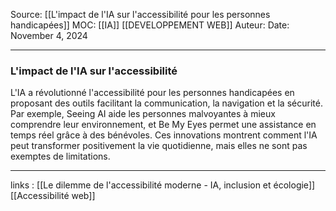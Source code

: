 Source: [[L'impact de l'IA sur l'accessibilité pour les personnes handicapées]]
MOC: [[IA]] [[DEVELOPPEMENT WEB]]
Auteur:
Date: November 4, 2024

---

### L'impact de l'IA sur l'accessibilité
  L'IA a révolutionné l'accessibilité pour les personnes handicapées en proposant des outils facilitant la communication, la navigation et la sécurité. Par exemple, Seeing AI aide les personnes malvoyantes à mieux comprendre leur environnement, et Be My Eyes permet une assistance en temps réel grâce à des bénévoles. Ces innovations montrent comment l'IA peut transformer positivement la vie quotidienne, mais elles ne sont pas exemptes de limitations.

---
links : [[Le dilemme de l'accessibilité moderne - IA, inclusion et écologie]] [[Accessibilité web]]